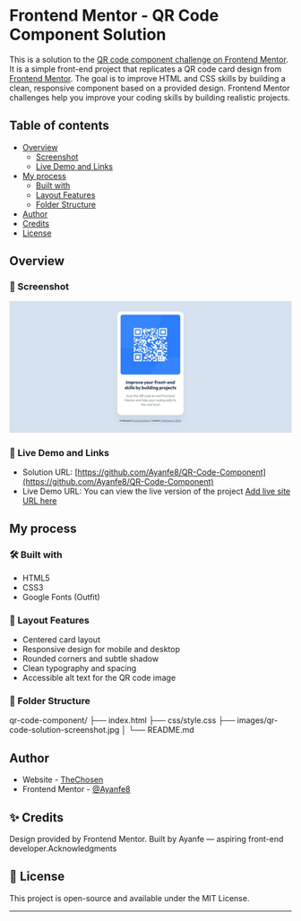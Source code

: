 # Frontend Mentor - QR Code Component Solution

This is a solution to the [QR code component challenge on Frontend Mentor](https://www.frontendmentor.io/challenges/qr-code-component-iux_sIO_H). It is a simple front-end project that replicates a QR code card design from [Frontend Mentor](https://www.frontendmentor.io). The goal is to improve HTML and CSS skills by building a clean, responsive component based on a provided design. Frontend Mentor challenges help you improve your coding skills by building realistic projects.

## Table of contents

- [Overview](#overview)
  - [Screenshot](#screenshot)
  - [Live Demo and Links](#live-demo-and-links)
- [My process](#my-process)
  - [Built with](#built-with)
  - [Layout Features](#layout-features)
  - [Folder Structure](#-folder-structure)
- [Author](#author)
- [Credits](#credits)
- [License](#license)

## Overview

### 📸 Screenshot

![QR Code Component Screenshot](images/qr-code-solution-screenshot.jpg)

### 🚀 Live Demo and Links

- Solution URL: [https://github.com/Ayanfe8/QR-Code-Component](https://github.com/Ayanfe8/QR-Code-Component)
- Live Demo URL: You can view the live version of the project [Add live site URL here](https://your-live-site-url.com)

## My process

### 🛠️ Built with

- HTML5
- CSS3
- Google Fonts (Outfit)

### 📐 Layout Features

- Centered card layout
- Responsive design for mobile and desktop
- Rounded corners and subtle shadow
- Clean typography and spacing
- Accessible alt text for the QR code image

### 📁 Folder Structure

qr-code-component/ ├── index.html ├── css/style.css ├── images/qr-code-solution-screenshot.jpg │ └── README.md

## Author

- Website - [TheChosen](https://github.com/Ayanfe8)
- Frontend Mentor - [@Ayanfe8](https://www.frontendmentor.io/profile/Ayanfe8)

## ✨ Credits

Design provided by Frontend Mentor.
Built by Ayanfe — aspiring front-end developer.Acknowledgments

## 📄 License

This project is open-source and available under the MIT License.

---
